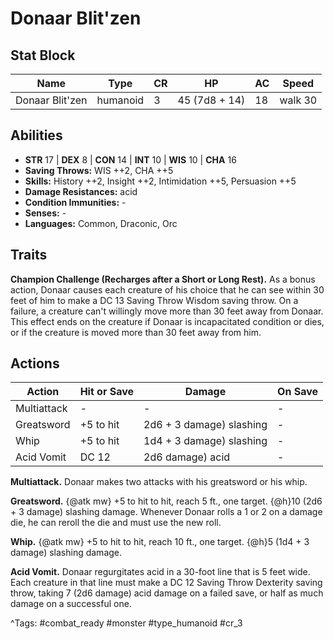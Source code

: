 # Donaar Blit'zen

## Stat Block

| Name | Type | CR | HP | AC | Speed |
|------|------|----|----|----|-------|
| Donaar Blit'zen | humanoid | 3 | 45 (7d8 + 14) | 18 | walk 30 |

## Abilities

- **STR** 17 | **DEX** 8 | **CON** 14 | **INT** 10 | **WIS** 10 | **CHA** 16
- **Saving Throws:** WIS ++2, CHA ++5  
- **Skills:** History ++2, Insight ++2, Intimidation ++5, Persuasion ++5  
- **Damage Resistances:** acid  
- **Condition Immunities:** -  
- **Senses:** -  
- **Languages:** Common, Draconic, Orc

## Traits

**Champion Challenge (Recharges after a Short or Long Rest).** As a bonus action, Donaar causes each creature of his choice that he can see within 30 feet of him to make a DC 13 Saving Throw Wisdom saving throw. On a failure, a creature can't willingly move more than 30 feet away from Donaar. This effect ends on the creature if Donaar is incapacitated condition or dies, or if the creature is moved more than 30 feet away from him.


## Actions

| Action | Hit or Save | Damage | On Save |
|--------|--------------|--------|----------|
| Multiattack | - | - | - |
| Greatsword | +5 to hit | 2d6 + 3 damage) slashing | - |
| Whip | +5 to hit | 1d4 + 3 damage) slashing | - |
| Acid Vomit | DC 12 | 2d6 damage) acid | - |

**Multiattack.** Donaar makes two attacks with his greatsword or his whip.

**Greatsword.** {@atk mw} +5 to hit to hit, reach 5 ft., one target. {@h}10 (2d6 + 3 damage) slashing damage. Whenever Donaar rolls a 1 or 2 on a damage die, he can reroll the die and must use the new roll.

**Whip.** {@atk mw} +5 to hit to hit, reach 10 ft., one target. {@h}5 (1d4 + 3 damage) slashing damage.

**Acid Vomit.** Donaar regurgitates acid in a 30-foot line that is 5 feet wide. Each creature in that line must make a DC 12 Saving Throw Dexterity saving throw, taking 7 (2d6 damage) acid damage on a failed save, or half as much damage on a successful one.


^Tags: #combat_ready #monster #type_humanoid #cr_3